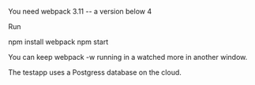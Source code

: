 You need webpack 3.11 -- a version below 4

Run 

  npm install
  webpack
  npm start
  
You can keep webpack -w running in a watched more in another window. 

The testapp uses a Postgress database on the cloud.



